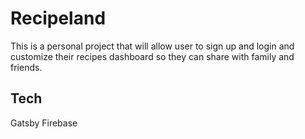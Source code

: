 # Recipeland

This is a personal project that will allow user to sign up and login and customize their recipes dashboard so they can share with family and friends. 

## Tech

Gatsby
Firebase
